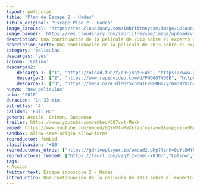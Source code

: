 ```yaml
---
layout: peliculas
title: "Plan de Escape 2 - Hades"
titulo_original: "Escape Plan 2 - Hades"
image_carousel: 'https://res.cloudinary.com/imbriitneysam/image/upload/v1542479686/escape-poster-min.jpg'
image_banner: 'https://res.cloudinary.com/imbriitneysam/image/upload/v1542479687/escape-banner-min.jpg'
description: Una continuación de la película de 2013 sobre el experto en seguridad penitenciaria Ray Breslin, que utiliza sus habilidades para probar la fiabilidad de las prisiones de máxima seguridad.
description_corta: Una continuación de la película de 2013 sobre el experto en seguridad penitenciaria Ray Breslin, que utiliza sus habilidades para probar la fiabilidad de las prisiones de máxima seguridad.
category: 'peliculas'
descargas: 'yes'
idioma: 'Latino'
descargas2:
    descarga-1: ["1", "https://oload.fun/f/o9Fj8qdEFWk", "https://www.google.com/s2/favicons?domain=openload.co","OpenLoad","https://res.cloudinary.com/imbriitneysam/image/upload/v1541473684/mexico.png", "Latino", "Full HD"]
    descarga-2: ["2", "https://www.rapidvideo.com/d/FWGGGTYDEE", "https://www.google.com/s2/favicons?domain=www.rapidvideo.com","RapidVideo","https://res.cloudinary.com/imbriitneysam/image/upload/v1541473684/mexico.png", "Latino", "Full HD"]
    descarga-3: ["3", "https://mega.nz/#!dlMnzSxb!N1EVNFNB27yr6mdXYXTnyZg6wbBDLbHGpQI9CuwSezo", "https://www.google.com/s2/favicons?domain=mega.nz","Mega","https://res.cloudinary.com/imbriitneysam/image/upload/v1541473684/mexico.png", "Latino", "Full HD"]
nuevo: 'new_peliculas'
anio: '2018'
duracion: '1h 33 min'
estrellas: '4'
calidad: 'Full HD'
genero: Acción, Crimen, Suspenso
trailer: https://www.youtube.com/embed/6Q7vVt-MeXk
embed: https://www.youtube.com/embed/6Q7vVt-MeXk?autoplay=1&amp;rel=0&amp;hd=1&border=0&wmode=opaque&enablejsapi=1&modestbranding=1&controls=1&showinfo=0
sandbox: allow-same-origin allow-forms
reproductor: fembed
clasificacion: '+10'
reproductores_otros: ["https://gdriveplayer.io/embed2.php?link=9pYtQMY8y29PsvrLbqDa6wNYxCs32NViMjLZiU8hCeenPYNApDfB19PtG9aiQcrXPuJRfsslaQSOTznBff6s3zmj4lSGAs8yT6A5Ds83wk6kfL0Xss1saz2QJ16w2md%252F7CSwol2UD%252BddC6q4O3tVqwBMtL0R1aGgMjShikITigU5%252BoFtyie7J4sk0rJ55egyAu%252BlfF3jmxqnEdIj0r0Wf4","Latino","https://movcloud.net/embed/te-sjlRt1emp","Latino"]
reproductores_fembed: ["https://feurl.com/v/q2l2wceel-x8363","Latino","https://feurl.com/v/721g7hgxd5ed82z","Latino","https://feurl.com/v/80oe5gqwp7o","Latino"]
tags:
- Accion
twitter_text: Escape imposible 2 - Hades
introduction: Una continuación de la película de 2013 sobre el experto en seguridad penitenciaria Ray Breslin, que utiliza sus habilidades para probar la fiabilidad de las prisiones de máxima seguridad.
---
```












